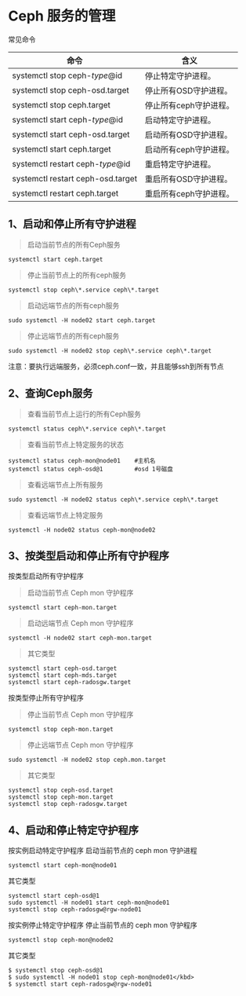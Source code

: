 Ceph 服务的管理
===

常见命令

| 命令 | 含义 |
|-----|------|
| systemctl stop ceph-$type@$id | 停止特定守护进程。 |
| systemctl stop ceph-osd.target | 停止所有OSD守护进程。 |
| systemctl stop ceph.target | 停止所有ceph守护进程。 |
| systemctl start ceph-$type@$id | 启动特定守护进程。 |
| systemctl start ceph-osd.target | 启动所有OSD守护进程。 |
| systemctl start ceph.target | 启动所有ceph守护进程。 |
| systemctl restart ceph-$type@$id | 重启特定守护进程。 |
| systemctl restart ceph-osd.target | 重启所有OSD守护进程。 |
| systemctl restart ceph.target | 重启所有ceph守护进程。 |


1、启动和停止所有守护进程
---

> 启动当前节点的所有Ceph服务
```
systemctl start ceph.target
```

> 停止当前节点上的所有ceph服务
```
systemctl stop ceph\*.service ceph\*.target
```

> 启动远端节点的所有ceph服务
```
sudo systemctl -H node02 start ceph.target
```

> 停止远端节点的所有ceph服务
```
sudo systemctl -H node02 stop ceph\*.service ceph\*.target
```
注意：要执行远端服务，必须ceph.conf一致，并且能够ssh到所有节点


2、查询Ceph服务
---
> 查看当前节点上运行的所有Ceph服务
```
systemctl status ceph\*.service ceph\*.target
```

> 查看当前节点上特定服务的状态
```
systemctl status ceph-mon@node01    #主机名
systemctl status ceph-osd@1         #osd 1号磁盘
```  

> 查看远端节点上所有服务
```
sudo systemctl -H node02 status ceph\*.service ceph\*.target
```

> 查看远端节点上特定服务
```
systemctl -H node02 status ceph-mon@node02
```

3、按类型启动和停止所有守护程序
---
按类型启动所有守护程序
> 启动当前节点 Ceph mon 守护程序
```
systemctl start ceph-mon.target
```

> 启动远端节点 Ceph mon 守护程序
```
systemctl -H node02 start ceph-mon.target
```

> 其它类型
```
systemctl start ceph-osd.target
systemctl start ceph-mds.target
systemctl start ceph-radosgw.target
```

按类型停止所有守护程序
> 停止当前节点 Ceph mon 守护程序
```
systemctl stop ceph-mon.target
```

> 停止远端节点 Ceph mon 守护程序
```
sudo systemctl -H node02 stop ceph.mon.target
```

> 其它类型
```
systemctl stop ceph-osd.target
systemctl stop ceph-mon.target
systemctl stop ceph-radosgw.target
```

4、启动和停止特定守护程序
---
按实例启动特定守护程序
启动当前节点的 ceph mon 守护进程
```
systemctl start ceph-mon@node01
```

其它类型
```
systemctl start ceph-osd@1
sudo systemctl -H node01 start ceph-mon@node01
systemctl stop ceph-radosgw@rgw-node01
```

按实例停止特定守护程序
停止当前节点的 ceph mon 守护程序
```
systemctl stop ceph-mon@node02
```

其它类型  
```
$ systemctl stop ceph-osd@1
$ sudo systemctl -H node01 stop ceph-mon@node01</kbd>
$ systemctl start ceph-radosgw@rgw-node01
```  
